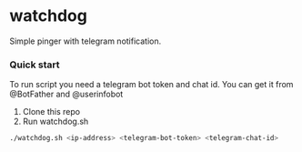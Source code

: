 # watchdog
Simple pinger with telegram notification.

### Quick start

To run script you need a telegram bot token and chat id. You can get it from @BotFather and @userinfobot

1. Clone this repo
2. Run watchdog.sh

```bash
./watchdog.sh <ip-address> <telegram-bot-token> <telegram-chat-id>
```